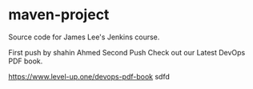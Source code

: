 # maven-project
Source code for James Lee's Jenkins course.

First push by shahin Ahmed
Second Push
Check out our Latest DevOps PDF book.

https://www.level-up.one/devops-pdf-book
sdfd
